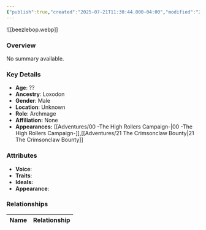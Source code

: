 ```yaml
---
{"publish":true,"created":"2025-07-21T11:30:44.000-04:00","modified":"2025-07-27T18:11:43.000-04:00","published":"2025-07-27T18:11:43.000-04:00","cssclasses":"","Age":"??","Ancestry":"Loxodon","Gender":"Male","Location":["Unknown"],"Role":["Archmage"],"Affiliation":["None"],"Appearances":["[[00 -The High Rollers Campaign-]]","[[21 The Crimsonclaw Bounty]]"]}
---
```



![[beezlebop.webp]]

### Overview
No summary available.

### Key Details
- **Age**: ??
- **Ancestry**: Loxodon
- **Gender**: Male
- **Location**: Unknown
- **Role**: Archmage
- **Affiliation:** None
- **Appearances:** [[Adventures/00 -The High Rollers Campaign-\|00 -The High Rollers Campaign-]],[[Adventures/21 The Crimsonclaw Bounty\|21 The Crimsonclaw Bounty]]

### Attributes
- **Voice**: 
- **Traits**: 
- **Ideals:** 
- **Appearance**:

### Relationships

| Name  | Relationship |
| ----- | ------------ |
